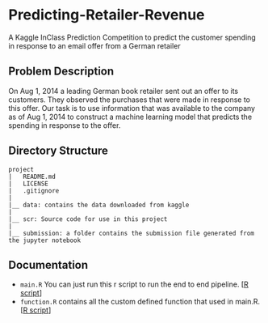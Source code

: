 # Predicting-Retailer-Revenue
A Kaggle InClass Prediction Competition to predict the customer spending in response to an email offer from a German retailer

## Problem Description
On Aug 1, 2014 a leading German book retailer sent out an offer to its customers. They observed the purchases that were made in response to this offer. Our task is to use information that was available to the company as of Aug 1, 2014 to construct a machine learning model that predicts the spending in response to the offer.

## Directory Structure

```
project
|   README.md
|   LICENSE
|   .gitignore
|
|__ data: contains the data downloaded from kaggle
|
|__ scr: Source code for use in this project
|
|__ submission: a folder contains the submission file generated from the jupyter notebook
```

## Documentation
* `main.R` You can just run this r script to run the end to end pipeline. [[R script](https://github.com/johnnychiuchiu/Predicting-Retailer-Revenue/blob/master/src/main.R)]
* `function.R` contains all the custom defined function that used in main.R. [[R script](https://github.com/johnnychiuchiu/Predicting-Retailer-Revenue/blob/master/src/function.R)]
